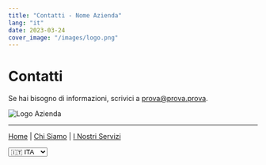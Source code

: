 ```yaml
---
title: "Contatti - Nome Azienda"
lang: "it"
date: 2023-03-24
cover_image: "/images/logo.png"
---
```

 
# Contatti

Se hai bisogno di informazioni, scrivici a [prova@prova.prova](mailto:prova@prova.prova).

![Logo Azienda](/images/logo.png)

---

[Home](index.md) | [Chi Siamo](chi-siamo.md) | [I Nostri Servizi](servizi.md)

<!-- Cambio lingua -->
<div class="language-selector">
    <select onchange="location = this.value;">
        <option value="contatti.md" selected>🇮🇹 ITA</option>
        <option value="contatti-en.md">🇬🇧 ENG</option>
        <option value="contatti-no.md">🇳🇴 NOR</option>
    </select>
</div>
